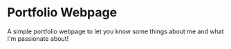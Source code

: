 # Portfolio Webpage
A simple portfolio webpage to let you know some things about me and what I'm passionate about!
